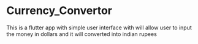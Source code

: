 # Currency_Convertor
This is a flutter app with simple user interface with will allow user to input the money in dollars and it will converted into indian rupees
